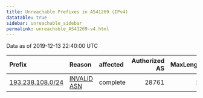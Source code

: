 ```yaml
---
title: Unreachable Prefixes in AS41269 (IPv4)
datatable: true
sidebar: unreachable_sidebar
permalink: unreachable_AS41269-v4.html
---
```


Data as of 2019-12-13 22:40:00 UTC


<div class="datatable-begin"></div>

| Prefix                                                     | Reason                                                                                                  | affected   |   Authorized AS |   MaxLength | Anchor                                         |   unreachable /24s |
|:-----------------------------------------------------------|:--------------------------------------------------------------------------------------------------------|:-----------|----------------:|------------:|:-----------------------------------------------|-------------------:|
| [193.238.108.0/24](https://stat.ripe.net/193.238.108.0/24) | [INVALID ASN](https://rpki-validator.ripe.net/announcement-preview?asn=AS41269&prefix=193.238.108.0/24) | complete   |           28761 |          24 | [RIPE](unreachable_RIPE_NCC_RPKI_Root-v4.html) |                  1 |

<div class="datatable-end"></div>